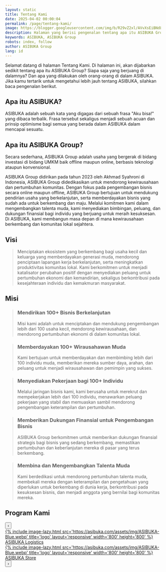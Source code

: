 ```yaml
---
layout: static
title: Tentang Kami
date: 2025-04-02 00:00:04
permalink: /page/tentang-kami/
image: https://blogger.googleusercontent.com/img/b/R29vZ2xl/AVvXsEiBNdLGucFdwv1tnt5_EAcLzW30wtL95iaeC_dSGjQtPvDrdgZ8QeEv_vQz1TkaxsBaUpUCh3MizCx-_BBylFmdXiOASx8gXQeew0Tl5AzZQCKxIACdn62unc2_4sIJIJu34Atenl5c545jmya2qBW9HowTF75UZXZ2ldVkVueZt2Vg3c6mKUsJOFvNfcM/s0-rw/tentang-kami.jpeg
description: Halaman yang berisi pengenalan tentang apa itu ASIBUKA Group, visi misi, siapa saja orang di dalamnya, program yang direncanakannya serta perkembangannya.
keywords: ASIBUKA, ASIBUKA Group
robots: index, follow
author: ASIBUKA Group
lang: id
---
```

Selamat datang di halaman Tentang Kami. Di halaman ini, akan dijabarkan sedikit tentang apa itu ASIBUKA Group? Siapa saja yang berjuang di dalamnya? Dan apa yang dilakukan oleh orang-orang di dalam ASIBUKA. Jika kamu tertarik untuk mengetahui lebih jauh tentang ASIBUKA, silahkan baca pengenalan berikut.

<h2 class='main-heading'>Apa itu ASIBUKA?</h2>

ASIBUKA adalah sebuah kata yang digagas dari sebuah frasa "Aku bisa!" yang dibaca terbalik. Frasa tersebut sekaligus menjadi sebuah acuan dan prinsip optimisme bagi semua yang berada dalam ASIBUKA dalam mencapai sesuatu.

<h2 class='main-heading'>Apa itu ASIBUKA Group?</h2>

Secara sederhana, ASIBUKA Group adalah usaha yang bergerak di bidang investasi di bidang UMKM baik offline maupun online, berbasis teknologi ataupun konvensional.

ASIBUKA Group didirikan pada tahun 2023 oleh Akhmad Syahroni di Indonesia, ASIBUKA Group didedikasikan untuk mendorong kewirausahaan dan pertumbuhan komunitas. Dengan fokus pada pengembangan bisnis secara online maupun offline, ASIBUKA Group bertujuan untuk mendukung pendirian usaha yang berkelanjutan, serta memberdayakan bisnis yang sudah ada untuk berkembang dan maju. Melalui komitmen kami dalam mengembangkan talenta muda, kami menyediakan bimbingan, peluang, dan dukungan finansial bagi individu yang berjuang untuk meraih kesuksesan. Di ASIBUKA, kami membangun masa depan di mana kewirausahaan berkembang dan komunitas lokal sejahtera.

<h2 class='main-heading'>Visi</h2>

> Menciptakan ekosistem yang berkembang bagi usaha kecil dan keluarga yang memberdayakan generasi muda, mendorong penciptaan lapangan kerja berkelanjutan, serta meningkatkan produktivitas komunitas lokal. Kami berkomitmen untuk menjadi katalisator perubahan positif dengan menyediakan peluang untuk pertumbuhan ekonomi dan kemandirian, sekaligus berkontribusi pada kesejahteraan individu dan kemakmuran masyarakat.

<h2 class='main-heading'>Misi</h2>

> ### Mendirikan 100+ Bisnis Berkelanjutan
> Misi kami adalah untuk menciptakan dan mendukung pengembangan lebih dari 100 usaha kecil, mendorong kewirausahaan, dan mendorong pertumbuhan ekonomi di dalam komunitas lokal.

> ### Memberdayakan 100+ Wirausahawan Muda
> Kami bertujuan untuk memberdayakan dan membimbing lebih dari 100 individu muda, memberikan mereka sumber daya, arahan, dan peluang untuk menjadi wirausahawan dan pemimpin yang sukses.

> ### Menyediakan Pekerjaan bagi 100+ Individu
> Melalui jaringan bisnis kami, kami berusaha untuk merekrut dan mempekerjakan lebih dari 100 individu, menawarkan peluang pekerjaan yang stabil dan memuaskan sambil mendorong pengembangan keterampilan dan pertumbuhan.

> ### Memberikan Dukungan Finansial untuk Pengembangan Bisnis
> ASIBUKA Group berkomitmen untuk memberikan dukungan finansial strategis bagi bisnis yang sedang berkembang, memastikan pertumbuhan dan keberlanjutan mereka di pasar yang terus berkembang.

> ### Membina dan Mengembangkan Talenta Muda
> Kami berdedikasi untuk mendorong pertumbuhan talenta muda, membekali mereka dengan keterampilan dan pengetahuan yang diperlukan untuk berkembang di dunia kerja, berkontribusi pada kesuksesan bisnis, dan menjadi anggota yang bernilai bagi komunitas mereka.

<h2 class='main-heading'>Program Kami</h2>
<div class="slider-container">
<button class="nav-button nav-left">&#8249;</button>
<div class="slider">
<div class="card">
<a href='/asibuka-logistics/' title='ASIBUKA Logistics'>{% include image-lazy.html src='https://asibuka.com/assets/img/ASIBUKA-Blue.webp' title='logo' layout='responsive' width='800' height='800' %}</a>
<div class="card-content"><div class="card-title"><a href='/asibuka-logistics/' title='ASIBUKA Logistics'>ASIBUKA Logistics</a></div>
</div>
</div>
</div>
<div class="slider">
<div class="card">
<a href='#' title='ASIBUKA Store'>{% include image-lazy.html src='https://asibuka.com/assets/img/ASIBUKA-Blue.webp' title='logo' layout='responsive' width='800' height='800' %}</a>
<div class="card-content"><div class="card-title"><a href='#' title='ASIBUKA Store'>ASIBUKA Store</a></div>
</div>
</div>
</div>
<button class="nav-button nav-right">&#8250;</button>
</div>